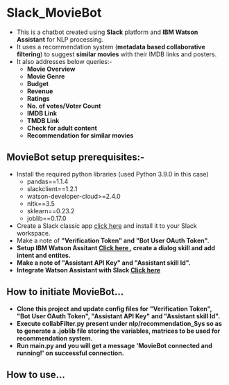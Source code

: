 # Slack_MovieBot
<ul>
	<li> This is a chatbot created using <b>Slack</b> platform and <b>IBM Watson Assistant</b> for NLP processing.</li>
	<li> It uses a recommendation system (<b>metadata based collaborative filtering</b>) to suggest <b>similar movies</b> with their IMDB links and posters.</li>
	<li> It also addresses below queries:-
		<ul>
			<li> <b>Movie Overview</b> </li>
			<li> <b>Movie Genre</b> </li>
			<li> <b>Budget</b> </li>
			<li> <b>Revenue</b> </li>
			<li> <b>Ratings</b> </li>
			<li> <b>No. of votes/Voter Count</b> </li>
			<li> <b>IMDB Link</b> </li>
			<li> <b>TMDB Link</b> </li>
			<li> <b>Check for adult content</b> </li>
			<li> <b>Recommendation for similar movies</b> </li>
		</ul>
	</li>
</ul>

## MovieBot setup prerequisites:-
<ul>
	<li> Install the required python libraries (used Python 3.9.0 in this case)
		<ul>
			<li>pandas==1.1.4</li>
			<li>slackclient==1.2.1</li>
			<li>watson-developer-cloud>=2.4.0</li>
			<li>nltk==3.5</li>
			<li>sklearn==0.23.2</li>
			<li>joblib==0.17.0</li>
		</ul>
	<li>Create a Slack classic app <a href="https://api.slack.com/apps?new_classic_app=1">click here</a>  and install it to your Slack workspace. </li>
	<li>Make a note of <b>"Verification Token"<b> and <b>"Bot User OAuth Token".</b></li>
	<li>Setup IBM Watson Assitant <a href="https://cloud.ibm.com/docs/assistant-data?topic=assistant-data-getting-started"> Click here </a>, create a dialog skill and add intent and entites.</li>
	<li>Make a note of <b>"Assistant API Key"<b> and <b>"Assistant skill Id".</b></li>		
	<li>Integrate Watson Assistant with Slack <a href="https://cloud.ibm.com/docs/assistant?topic=assistant-deploy-slack"> Click here</a></li>
	
</ul>

## How to initiate MovieBot...
<ul>
	<li> Clone this project and update config files for <b>"Verification Token"<b>, <b>"Bot User OAuth Token"</b>, <b>"Assistant API Key"<b> and <b>"Assistant skill Id".</li>
	<li> Execute <b>collabFilter.py<b> present under nlp/recommendation_Sys so as to generate a .joblib file storing the variables, matrices to be used for recommendation system.</li>
	<li> Run main.py and you will get a message <b>'MovieBot connected and running!'<b> on successful connection.
</ul>

## How to use...
<img src="">
<img src="">
<img src="">



